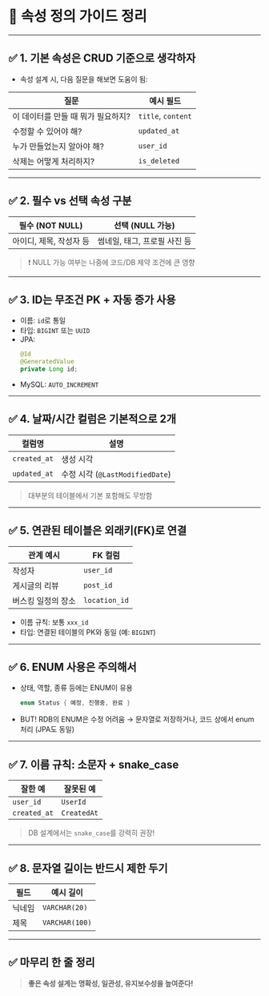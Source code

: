 # 📌 속성 정의 가이드 정리

---

## ✅ 1. 기본 속성은 CRUD 기준으로 생각하자

- 속성 설계 시, 다음 질문을 해보면 도움이 됨:

| 질문                                | 예시 필드         |
|-------------------------------------|--------------------|
| 이 데이터를 만들 때 뭐가 필요하지?     | `title`, `content` |
| 수정할 수 있어야 해?                 | `updated_at`       |
| 누가 만들었는지 알아야 해?           | `user_id`          |
| 삭제는 어떻게 처리하지?              | `is_deleted`       |

---

## ✅ 2. 필수 vs 선택 속성 구분

| 필수 (NOT NULL)        | 선택 (NULL 가능)                |
|-------------------------|----------------------------------|
| 아이디, 제목, 작성자 등   | 썸네일, 태그, 프로필 사진 등        |

> ❗ NULL 가능 여부는 나중에 코드/DB 제약 조건에 큰 영향

---

## ✅ 3. ID는 무조건 PK + 자동 증가 사용

- 이름: `id`로 통일
- 타입: `BIGINT` 또는 `UUID`
- JPA:
  ```java
  @Id
  @GeneratedValue
  private Long id;
  ```
- MySQL: `AUTO_INCREMENT`

---

## ✅ 4. 날짜/시간 컬럼은 기본적으로 2개

| 컬럼명       | 설명                     |
|--------------|--------------------------|
| `created_at` | 생성 시각                |
| `updated_at` | 수정 시각 (`@LastModifiedDate`) |

> 대부분의 테이블에서 기본 포함해도 무방함

---

## ✅ 5. 연관된 테이블은 외래키(FK)로 연결

| 관계 예시            | FK 컬럼     |
|-----------------------|-------------|
| 작성자                | `user_id`   |
| 게시글의 리뷰         | `post_id`   |
| 버스킹 일정의 장소     | `location_id` |

- 이름 규칙: 보통 `xxx_id`  
- 타입: 연결된 테이블의 PK와 동일 (예: `BIGINT`)

---

## ✅ 6. ENUM 사용은 주의해서

- 상태, 역할, 종류 등에는 ENUM이 유용  
  ```java
  enum Status { 예정, 진행중, 완료 }
  ```

- BUT! RDB의 ENUM은 수정 어려움 → 문자열로 저장하거나, 코드 상에서 enum 처리 (JPA도 동일)

---

## ✅ 7. 이름 규칙: 소문자 + snake_case

| 잘한 예            | 잘못된 예         |
|---------------------|-------------------|
| `user_id`           | `UserId`          |
| `created_at`        | `CreatedAt`       |

> DB 설계에서는 `snake_case`를 강력히 권장!

---

## ✅ 8. 문자열 길이는 반드시 제한 두기

| 필드     | 예시 길이          |
|----------|-------------------|
| 닉네임    | `VARCHAR(20)`     |
| 제목      | `VARCHAR(100)`    |

---

## ✅ 마무리 한 줄 정리
> **좋은 속성 설계는 명확성, 일관성, 유지보수성을 높여준다!**
